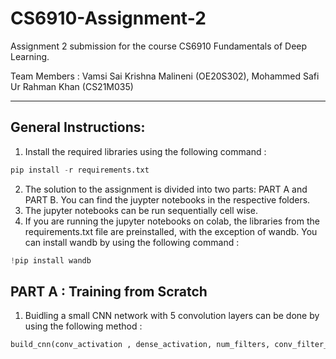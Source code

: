 # CS6910-Assignment-2
Assignment 2 submission for the course CS6910 Fundamentals of Deep Learning. 

Team Members : Vamsi Sai Krishna Malineni (OE20S302), Mohammed Safi Ur Rahman Khan (CS21M035) 

---
## General Instructions:
1. Install the required libraries using the following command :

```python 
pip install -r requirements.txt
```
2. The solution to the assignment is divided into two parts: PART A and PART B. You can find the juypter notebooks in the respective folders.
3. The jupyter notebooks can be run sequentially cell wise.
4. If you are running the jupyter notebooks on colab, the libraries from the requirements.txt file are preinstalled, with the exception of wandb. You can install wandb by using the following command :
```python
!pip install wandb
```
## PART A : Training from Scratch
1. Buidling a small CNN network with 5 convolution layers can be done by using the following method :
```python
build_cnn(conv_activation , dense_activation, num_filters, conv_filter_size, pool_filter_size, batch_norm, dense_layer, dropout)
```
